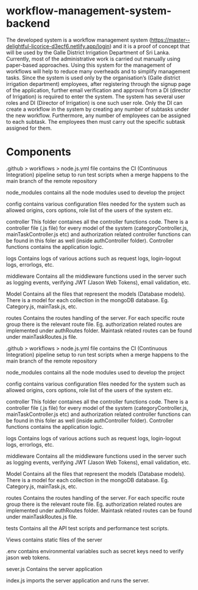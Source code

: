 # workflow-management-system-backend

The developed system is a workflow management system (https://master--delightful-licorice-d3ecf6.netlify.app/login) and it is a proof of concept that will be used by the Galle District Irrigation Department of Sri Lanka. Currently, most of the administrative work is carried out manually using paper-based approaches. Using this system for the management of workflows will help to reduce many overheads and to simplify management tasks. Since the system is used only by the organisation’s (Galle district irrigation department) employees, after registering through the signup page of the application, further email verification and approval from a DI (director of Irrigation) is required to enter the system. The system has several user roles and DI (Director of Irrigation) is one such user role. Only the DI can create a workflow in the system by creating any number of subtasks under the new workflow. Furthermore, any number of employees can be assigned to each subtask. The employees then must carry out the specific subtask assigned for them. 

# Components

.github > workflows > node.js.yml 
file contains the CI (Continuous Integration) pipeline setup to run test scripts when a merge happens to the main branch of the remote repository

node_modules
contains all the node modules used to develop the project

config
contains various configuration files needed for the system such as allowed origins, cors options, role list of the users of the system etc.

controller
This folder containes all the controller functions code. There is a controller file (.js file) for every model of the system (categoryController.js, mainTaskController.js etc) and authorization related controller functions can be found in this foler as well (inside authController folder). Controller functions contains the application logic.

logs
Contains logs of various actions such as request logs, login-logout logs, errorlogs, etc.

middleware
Contains all the middleware functions used in the server such as logging events, verifying JWT (Jason Web Tokens), email validation, etc.

Model
Contains all the files that represent the models (Database models). There is a model for each collection in the mongoDB database. Eg. Category.js, mainTask.js, etc.

routes
Contains the routes handling of the server. For each specific route group there is the relevant route file. Eg. authorization related routes are implemented under authRoutes folder. Maintask related routes can be found under mainTaskRoutes.js file.

.github > workflows > node.js.yml 
file contains the CI (Continuous Integration) pipeline setup to run test scripts when a merge happens to the main branch of the remote repository

node_modules
contains all the node modules used to develop the project

config
contains various configuration files needed for the system such as allowed origins, cors options, role list of the users of the system etc.

controller
This folder containes all the controller functions code. There is a controller file (.js file) for every model of the system (categoryController.js, mainTaskController.js etc) and authorization related controller functions can be found in this foler as well (inside authController folder). Controller functions contains the application logic.

logs
Contains logs of various actions such as request logs, login-logout logs, errorlogs, etc.

middleware
Contains all the middleware functions used in the server such as logging events, verifying JWT (Jason Web Tokens), email validation, etc.

Model
Contains all the files that represent the models (Database models). There is a model for each collection in the mongoDB database. Eg. Category.js, mainTask.js, etc.

routes
Contains the routes handling of the server. For each specific route group there is the relevant route file. Eg. authorization related routes are implemented under authRoutes folder. Maintask related routes can be found under mainTaskRoutes.js file.

tests
Contains all the API test scripts and performance test scripts.

Views
contains static files of the server

.env
contains environmental variables such as secret keys need to verify jason web tokens.

sever.js
Contains the server application

index.js
imports the server application and runs the server.
